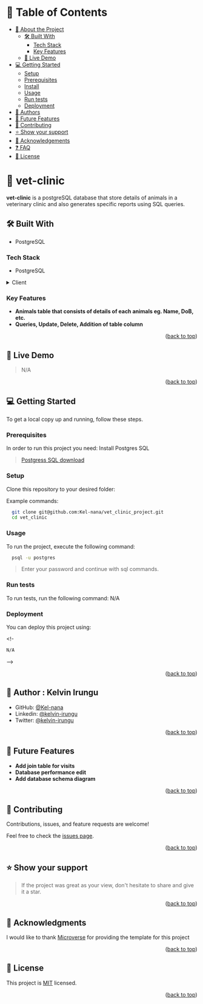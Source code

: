 <!-- TABLE OF CONTENTS -->

# 📗 Table of Contents

- [📖 About the Project](#about-project)
  - [🛠 Built With](#built-with)
    - [Tech Stack](#tech-stack)
    - [Key Features](#key-features)
  - [🚀 Live Demo](#live-demo)
- [💻 Getting Started](#getting-started)
  - [Setup](#setup)
  - [Prerequisites](#prerequisites)
  - [Install](#install)
  - [Usage](#usage)
  - [Run tests](#run-tests)
  - [Deployment](#triangular_flag_on_post-deployment)
- [👥 Authors](#authors)
- [🔭 Future Features](#future-features)
- [🤝 Contributing](#contributing)
- [⭐️ Show your support](#support)
- [🙏 Acknowledgements](#acknowledgements)
- [❓ FAQ](#faq)
- [📝 License](#license)

<!-- PROJECT DESCRIPTION -->

# 📖 **vet-clinic** <a name="about-project"></a>

**vet-clinic** is a postgreSQL database that store details of animals in a veterinary clinic and also generates specific reports using SQL queries.

## 🛠 Built With <a name="built-with"></a>

- PostgreSQL

### Tech Stack <a name="tech-stack"></a>

- PostgreSQL

<details>
  <summary>Client</summary>
  <ul>
    <li><a href="https://www.postgresql.org/">PostgreSQL</a></li>
  </ul>
</details>

<!-- Features -->

### Key Features <a name="key-features"></a>

- **Animals table that consists of details of each animals eg. Name, DoB, etc.**
- **Queries, Update, Delete, Addition of table column**

<p align="right">(<a href="#readme-top">back to top</a>)</p>

<!-- LIVE DEMO -->

## 🚀 Live Demo <a name="live-demo"></a>

> N/A

<p align="right">(<a href="#readme-top">back to top</a>)</p>

<!-- GETTING STARTED -->

## 💻 Getting Started <a name="getting-started"></a>

To get a local copy up and running, follow these steps.

### Prerequisites

In order to run this project you need:
Install Postgres SQL

> [Postgress SQL download](https://www.postgresql.org/download/)

### Setup

Clone this repository to your desired folder:

Example commands:

```sh
  git clone git@github.com:Kel-nana/vet_clinic_project.git
  cd vet_clinic
```

### Usage

To run the project, execute the following command:

```sh
  psql -u postgres
```

> Enter your password and continue with sql commands.

### Run tests

To run tests, run the following command: N/A

### Deployment

You can deploy this project using:

<!-

```sh
N/A

```

-->

<p align="right">(<a href="#readme-top">back to top</a>)</p>

<!-- AUTHORS -->

## 👥 Author : <a name="authors">Kelvin Irungu</a>

- GitHub: [@Kel-nana](https://github.com/Kel-nana)
- Linkedin: [@kelvin-irungu](https://www.linkedin.com/in/kelvin-irungu-838923249/)
- Twitter: [@kelvin-irungu](https://twitter.com/home)

<p align="right">(<a href="#readme-top">back to top</a>)</p>

<!-- FUTURE FEATURES -->

## 🔭 Future Features <a name="future-features"></a>

- **Add join table for visits**
- **Database performance edit**
- **Add database schema diagram**

<p align="right">(<a href="#readme-top">back to top</a>)</p>

<!-- CONTRIBUTING -->

## 🤝 Contributing <a name="contributing"></a>

Contributions, issues, and feature requests are welcome!

Feel free to check the [issues page](../../issues/).

<p align="right">(<a href="#readme-top">back to top</a>)</p>

<!-- SUPPORT -->

## ⭐️ Show your support <a name="support"></a>

> If the project was great as your view, don't hesitate to share and give it a star.

<p align="right">(<a href="#readme-top">back to top</a>)</p>

<!-- ACKNOWLEDGEMENTS -->

## 🙏 Acknowledgments <a name="acknowledgements"></a>

I would like to thank [Microverse](https://github.com/microverseinc) for providing the template for this project

<p align="right">(<a href="#readme-top">back to top</a>)</p>

## 📝 License <a name="license"></a>

This project is [MIT](https://github.com/Kel-nana/vet_clinic_project/blob/animal/LICENCE) licensed.

<p align="right">(<a href="#readme-top">back to top</a>)</p>
<a name="readme-top"></a>
